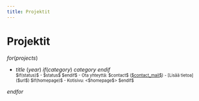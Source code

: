 ```yaml
---
title: Projektit
---
```


# Projektit

$for(projects)$
-  *$title$* ($year$) $if(category)$ $category$ $endif$
    <div style="font-size:80%">
    $if(status)$ - $status$ $endif$
    - Ota yhteyttä: $contact$ (<a href="mailto:$contact_mail$">$contact_mail$</a>)
    - [Lisää tietoa]($url$)
    $if(homepage)$ - Kotisivu: <$homepage$> $endif$
    </div>
$endfor$

